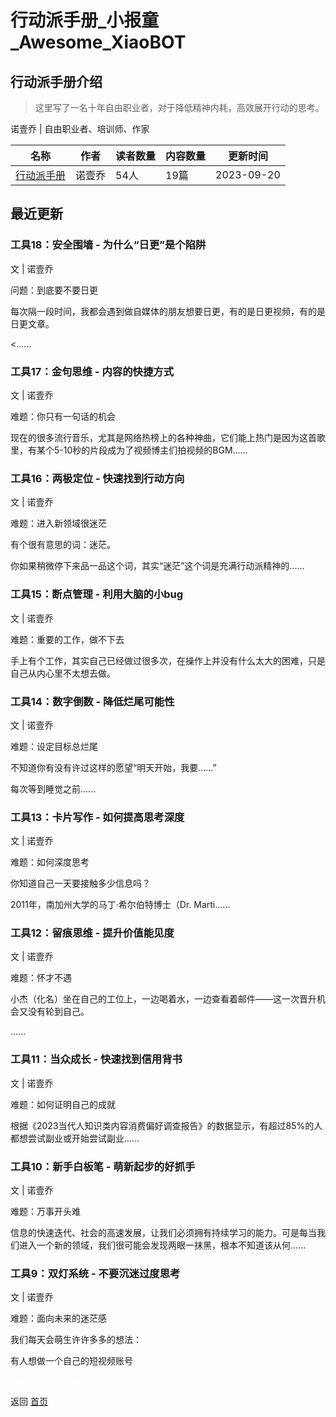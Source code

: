 # 行动派手册_小报童_Awesome_XiaoBOT

## 行动派手册介绍
> 这里写了一名十年自由职业者，对于降低精神内耗，高效展开行动的思考。    
    
诺壹乔 | 自由职业者、培训师、作家  
  


|名称|作者|读者数量|内容数量|更新时间|
|---|---|---|---|---|
|[行动派手册](https://xiaobot.net/p/clearmind?refer=0b133df9-27dc-423b-8101-639049001c13)|诺壹乔|54人|19篇|2023-09-20|

## 最近更新
### 工具18：安全围墙 - 为什么“日更”是个陷阱

文 | 诺壹乔



问题：到底要不要日更

每次隔一段时间，我都会遇到做自媒体的朋友想要日更，有的是日更视频，有的是日更文章。

<......

### 工具17：金句思维 - 内容的快捷方式

文 | 诺壹乔

难题：你只有一句话的机会

现在的很多流行音乐，尤其是网络热榜上的各种神曲，它们能上热门是因为这首歌里，有某个5-10秒的片段成为了视频博主们拍视频的BGM......

### 工具16：两极定位 - 快速找到行动方向

文 | 诺壹乔

难题：进入新领域很迷茫

有个很有意思的词：迷茫。



你如果稍微停下来品一品这个词，其实“迷茫”这个词是充满行动派精神的......

### 工具15：断点管理 - 利用大脑的小bug

文 | 诺壹乔

难题：重要的工作，做不下去

手上有个工作，其实自己已经做过很多次，在操作上并没有什么太大的困难，只是自己从内心里不太想去做。



### 工具14：数字倒数 - 降低烂尾可能性

文 | 诺壹乔



难题：设定目标总烂尾

不知道你有没有许过这样的愿望“明天开始，我要……”



每次等到睡觉之前......

### 工具13：卡片写作 - 如何提高思考深度

文 | 诺壹乔

难题：如何深度思考

你知道自己一天要接触多少信息吗？



2011年，南加州大学的马丁·希尔伯特博士（Dr. Marti......

### 工具12：留痕思维 - 提升价值能见度

文 | 诺壹乔



难题：怀才不遇

小杰（化名）坐在自己的工位上，一边喝着水，一边查看着邮件——这一次晋升机会又没有轮到自己。

......

### 工具11：当众成长 - 快速找到信用背书

文 | 诺壹乔



难题：如何证明自己的成就

根据《2023当代人知识类内容消费偏好调查报告》的数据显示，有超过85%的人都想尝试副业或开始尝试副业......

### 工具10：新手白板笔 - 萌新起步的好抓手

文 | 诺壹乔

难题：万事开头难

信息的快速迭代、社会的高速发展，让我们必须拥有持续学习的能力。可是每当我们进入一个新的领域，我们很可能会发现两眼一抹黑，根本不知道该从何......

### 工具9：双灯系统 - 不要沉迷过度思考

文 | 诺壹乔





难题：面向未来的迷茫感

我们每天会萌生许许多多的想法：

有人想做一个自己的短视频账号


<a href="https://github.com/Reno9527/awesome-xiaobot" style="color: white; text-decoration: none;">awesome-xiaobot</a>

返回 [首页](../README.md)

